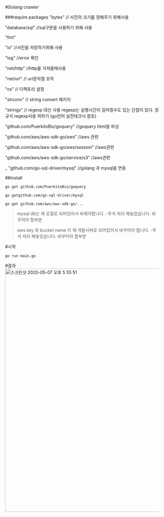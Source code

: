 *#Golang crawler*

###require packages
"bytes" // 사진의 크기를 정해주기 위해사용

"database/sql" //sql구문을 사용하기 위해 사용

"fmt"

"io" //사진을 저장하기위해 사용

"log" //error 확인

"net/http" //http를 가져올때사용

"net/url" // url문자열 조작

"os" // 디렉토리 설정 

"strconv" // string convert 패키지

"strings" // regexp 대신 사용 regexp는 실행시간이 길어질수도 있는 단점이 있다. 정규식 regexp사용 피하기 (go언어 실전테크닉 참조)

"github.com/PuerkitoBio/goquery" //goquery html을 파싱

"github.com/aws/aws-sdk-go/aws"     //aws 관련

"github.com/aws/aws-sdk-go/aws/session" //aws관련

"github.com/aws/aws-sdk-go/service/s3" //aws관련

_ "github.com/go-sql-driver/mysql" //golang 과 mysql을 연동



##install 

`go get github.com/PuerkitoBio/goquery`

`go getgithub.com/go-sql-driver/mysql`

`go get github.com/aws/aws-sdk-go/...`

>  mysql db는 제 로컬로 되어있어서 바꿔야합니다. -주석 처리 해놓았습니다. 바꾸어야 할부분

>  aws key 와 bucket name 이 제 개발서버로 되어있어서 바꾸어야 합니다. -주석 처리 해놓았습니다. 바꾸어야 할부분

#시작

`go run main.go`

#결과
<img width="795" alt="스크린샷 2020-05-07 오후 5 55 51" src="https://user-images.githubusercontent.com/58027908/81275359-863a2480-908c-11ea-8a4e-0d659e26fedc.png">

